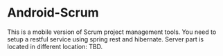 # Android-Scrum
This is a mobile version of Scrum project management tools. You need to setup a restful service using spring rest and hibernate. Server part is located in different location: TBD.   
